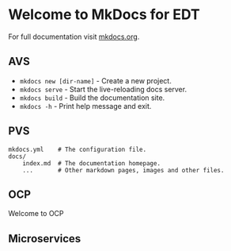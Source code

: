 # Welcome to MkDocs for EDT

For full documentation visit [mkdocs.org](https://www.mkdocs.org).

## AVS

* `mkdocs new [dir-name]` - Create a new project.
* `mkdocs serve` - Start the live-reloading docs server.
* `mkdocs build` - Build the documentation site.
* `mkdocs -h` - Print help message and exit.

## PVS

    mkdocs.yml    # The configuration file.
    docs/
        index.md  # The documentation homepage.
        ...       # Other markdown pages, images and other files.
## OCP

Welcome to OCP 

## Microservices		
